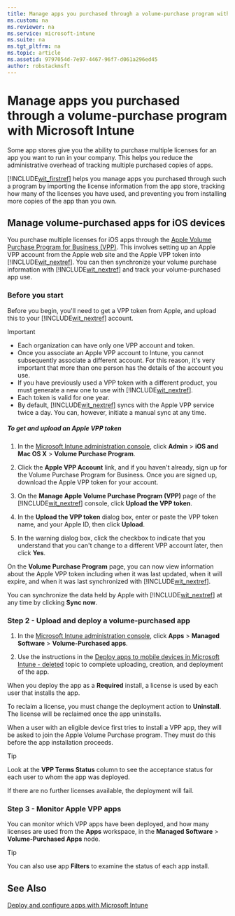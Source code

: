 ```yaml
---
title: Manage apps you purchased through a volume-purchase program with Microsoft Intune
ms.custom: na
ms.reviewer: na
ms.service: microsoft-intune
ms.suite: na
ms.tgt_pltfrm: na
ms.topic: article
ms.assetid: 9797054d-7e97-4467-96f7-d061a296ed45
author: robstackmsft
---
```

# Manage apps you purchased through a volume-purchase program with Microsoft Intune
Some app stores give you the ability to purchase multiple licenses for an app you want to run in your company. This helps you reduce the administrative overhead of tracking multiple purchased copies of apps.

[!INCLUDE[wit_firstref](/includes/wit_firstref_md.md)] helps you manage apps you purchased through such a program by importing the license information from the app store, tracking how many of the licenses you have used, and preventing you from installing more copies of the app than you own.

## Manage volume-purchased apps for iOS devices
You purchase multiple licenses for iOS apps through the [Apple Volume Purchase Program for Business (VPP)](http://www.apple.com/business/vpp/). This involves setting up an Apple VPP account from the Apple web site and the Apple VPP token into [!INCLUDE[wit_nextref](/includes/wit_nextref_md.md)].  You can then synchronize your volume purchase information with [!INCLUDE[wit_nextref](/includes/wit_nextref_md.md)] and track your volume-purchased app use.

### Before you start
Before you begin, you'll need to get a VPP token from Apple, and upload this to your [!INCLUDE[wit_nextref](/includes/wit_nextref_md.md)] account.

> [!IMPORTANT]
> -   Each organization can have only one VPP account and token.
> -   Once you associate an Apple VPP account to Intune, you cannot subsequently associate a different account. For this reason, it's very important that more than one person has the details of the account you use.
> -   If you have previously used a VPP token with a different product, you must generate a new one to use with [!INCLUDE[wit_nextref](/includes/wit_nextref_md.md)].
> -   Each token is valid for one year.
> -   By default, [!INCLUDE[wit_nextref](/includes/wit_nextref_md.md)] syncs with the Apple VPP service twice a day. You can, however, initiate a manual sync at any time.

##### To get and upload an Apple VPP token

1.  In the [Microsoft Intune administration console](https://manage.microsoft.com), click **Admin** &gt; **iOS and Mac OS X** &gt;  **Volume Purchase Program**.

2.  Click the **Apple VPP Account** link, and if you haven't already, sign up for the Volume Purchase Program for Business. Once you are signed up, download the Apple VPP token for your account.

3.  On the **Manage Apple Volume Purchase Program (VPP)** page of the [!INCLUDE[wit_nextref](/includes/wit_nextref_md.md)] console, click **Upload the VPP token**.

4.  In the **Upload the VPP token** dialog box, enter or paste the VPP token name, and your Apple ID, then click **Upload**.

5.  In the warning dialog box, click the checkbox to indicate that you understand that you can't change to a different VPP account later, then click **Yes**.

On the **Volume Purchase Program** page, you can now view information about the Apple VPP token including when it was last updated, when it will expire, and when it was last synchronized with [!INCLUDE[wit_nextref](/includes/wit_nextref_md.md)].

You can synchronize the data held by Apple with [!INCLUDE[wit_nextref](/includes/wit_nextref_md.md)] at any time by clicking **Sync now**.

### Step 2 - Upload and deploy a volume-purchased app

1.  In the [Microsoft Intune administration console](https://manage.microsoft.com), click **Apps** &gt; **Managed Software** &gt; **Volume-Purchased apps**.

2.  Use the instructions in the [Deploy apps to mobile devices in Microsoft Intune - deleted](deploy-apps-to-mobile-devices-in-microsoft-intune---deleted.md) topic to complete uploading, creation, and deployment of the app.

When you deploy the app as a **Required** install, a license is used by each user that installs the app.

To reclaim a license, you must change the deployment action to **Uninstall**. The license will be reclaimed once the app uninstalls.

When a user with an eligible device first tries to install a VPP app, they will be asked to join the Apple Volume Purchase program. They must do this before the app installation proceeds.

> [!TIP]
> Look at the **VPP Terms Status** column to see the acceptance status for each user to whom the app was deployed.

If there are no further licenses available, the deployment will fail.

### Step 3 - Monitor Apple VPP apps
You can monitor which VPP apps have been deployed, and how many licenses are used from the **Apps** workspace, in the **Managed Software** &gt; **Volume-Purchased Apps** node.

> [!TIP]
> You can also use app **Filters** to examine the status of each app install.

## See Also
[Deploy and configure apps with Microsoft Intune](deploy-and-configure-apps-with-microsoft-intune.md)

